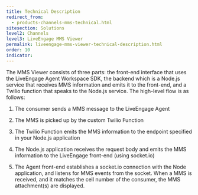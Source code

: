 ```yaml
---
title: Technical Description
redirect_from:
  - products-channels-mms-technical.html
sitesection: Solutions
level2: Channels
level3: LiveEngage MMS Viewer
permalink: liveengage-mms-viewer-technical-description.html
order: 10
indicator:
---
```


The MMS Viewer consists of three parts: the front-end interface that uses the LiveEngage Agent Workspace SDK, the backend which is a Node.js service that receives MMS information and emits it to the front-end, and a Twilio function that speaks to the Node.js service. The high-level flow is as follows:

1. The consumer sends a MMS message to the LiveEngage Agent

2. The MMS is picked up by the custom Twilio Function

3. The Twilio Function emits the MMS information to the endpoint specified in your Node.js application

4. The Node.js application receives the request body and emits the MMS information to the LiveEngage front-end (using socket.io)

5. The Agent front-end establishes a socket.io connection with the Node application, and listens for MMS events from the socket. When a MMS is received, and it matches the cell number of the consumer, the MMS attachment(s) are displayed.
